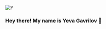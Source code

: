 ![Y](https://user-images.githubusercontent.com/110064743/216173642-83338118-3c57-428c-9b02-481e7d39911b.png)





### Hey there! My name is Yeva Gavrilov 👋


<!--
**yevagav/yevagav** is a ✨ _special_ ✨ repository because its `README.md` (this file) appears on your GitHub profile.

Here are some ideas to get you started:

- 🔭 I’m currently working on ...
- 🌱 I’m currently learning ...
- 👯 I’m looking to collaborate on ...
- 🤔 I’m looking for help with ...
- 💬 Ask me about ...
- 📫 How to reach me: ...
- 😄 Pronouns: ...
- ⚡ Fun fact: ...
-->
